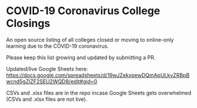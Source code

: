 # COVID-19 Coronavirus College Closings
An open source listing of all colleges closed or moving to online-only learning due to the COVID-19 coronavirus.

Please keep this list growing and updated by submitting a PR.

Updated/live Google Sheets here: https://docs.google.com/spreadsheets/d/19wJZekxpewDQmApULkvZRBpBwcnd5gZlZF2SEU2WQD8/edit#gid=0

CSVs and .xlsx files are in the repo incase Google Sheets gets overwhelmed (CSVs and .xlsx files are not live).
